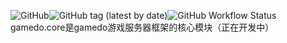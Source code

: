 ![GitHub](https://img.shields.io/github/license/pcloves/gamedo.core?style=flat-square)![GitHub tag (latest by date)](https://img.shields.io/github/v/tag/pcloves/gamedo.core?style=flat-square)![GitHub Workflow Status](https://img.shields.io/github/workflow/status/pcloves/gamedo.core/Java%20CI%20with%20Maven?style=flat-square)
gamedo.core是gamedo游戏服务器框架的核心模块（正在开发中）